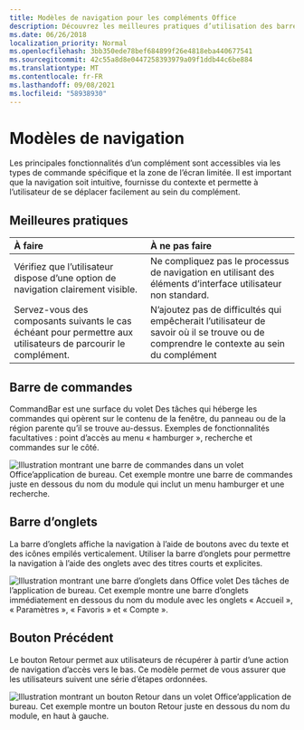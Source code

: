 ```yaml
---
title: Modèles de navigation pour les compléments Office
description: Découvrez les meilleures pratiques d’utilisation des barres de commandes, des barres de tabulation et des boutons arrière pour concevoir la navigation d’un Office de commande.
ms.date: 06/26/2018
localization_priority: Normal
ms.openlocfilehash: 3bb350ede78bef684899f26e4818eba440677541
ms.sourcegitcommit: 42c55a8d8e0447258393979a09f1ddb44c6be884
ms.translationtype: MT
ms.contentlocale: fr-FR
ms.lasthandoff: 09/08/2021
ms.locfileid: "58938930"
---
```

# <a name="navigation-patterns"></a>Modèles de navigation

Les principales fonctionnalités d’un complément sont accessibles via les types de commande spécifique et la zone de l’écran limitée. Il est important que la navigation soit intuitive, fournisse du contexte et permette à l’utilisateur de se déplacer facilement au sein du complément.

## <a name="best-practices"></a>Meilleures pratiques

| À faire    | À ne pas faire |
| :---- | :---- |
| Vérifiez que l’utilisateur dispose d’une option de navigation clairement visible. | Ne compliquez pas le processus de navigation en utilisant des éléments d’interface utilisateur non standard.
| Servez-vous des composants suivants le cas échéant pour permettre aux utilisateurs de parcourir le complément. | N’ajoutez pas de difficultés qui empêcherait l’utilisateur de savoir où il se trouve ou de comprendre le contexte au sein du complément

## <a name="command-bar"></a>Barre de commandes

CommandBar est une surface du volet Des tâches qui héberge les commandes qui opèrent sur le contenu de la fenêtre, du panneau ou de la région parente qu’il se trouve au-dessus. Exemples de fonctionnalités facultatives : point d’accès au menu « hamburger », recherche et commandes sur le côté.

![Illustration montrant une barre de commandes dans un volet Office’application de bureau. Cet exemple montre une barre de commandes juste en dessous du nom du module qui inclut un menu hamburger et une recherche.](../images/add-in-command-bar.png)

## <a name="tab-bar"></a>Barre d’onglets

La barre d’onglets affiche la navigation à l’aide de boutons avec du texte et des icônes empilés verticalement. Utiliser la barre d’onglets pour permettre la navigation à l’aide des onglets avec des titres courts et explicites.

![Illustration montrant une barre d’onglets dans Office volet Des tâches de l’application de bureau. Cet exemple montre une barre d’onglets immédiatement en dessous du nom du module avec les onglets « Accueil », « Paramètres », « Favoris » et « Compte ».](../images/add-in-tab-bar.png)

## <a name="back-button"></a>Bouton Précédent

Le bouton Retour permet aux utilisateurs de récupérer à partir d’une action de navigation d’accès vers le bas. Ce modèle permet de vous assurer que les utilisateurs suivent une série d’étapes ordonnées.

![Illustration montrant un bouton Retour dans un volet Office’application de bureau. Cet exemple montre un bouton Retour juste en dessous du nom du module, en haut à gauche.](../images/add-in-back-button.png)
